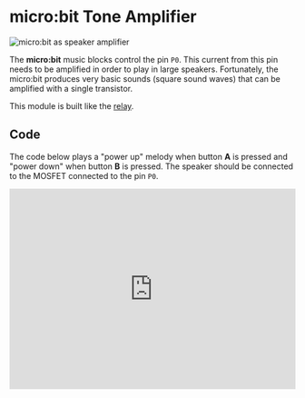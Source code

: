 # micro:bit Tone Amplifier

![micro:bit as speaker amplifier]({{site.baseurl}}/assets/modules/controller/microbit/relay/speakercircuit.jpg)

The **micro:bit** music blocks control the pin ``P0``. This current from this pin needs to be amplified in order to play in large speakers. Fortunately, the micro:bit produces very basic sounds (square sound waves) that can be amplified with a single transistor.

This module is built like the [relay]({{site.baseurl}}/modules/controller/microbit/relay).

## Code

The code below plays a "power up" melody when button **A** is pressed and "power down" when button **B** is pressed. The speaker should be connected
to the MOSFET connected to the pin ``P0``.

<div style="position:relative;height:0;padding-bottom:70%;overflow:hidden;"><iframe style="position:absolute;top:0;left:0;width:100%;height:100%;" src="https://makecode.microbit.org/#pub:_2MAModLFy0tj" frameborder="0" sandbox="allow-popups allow-forms allow-scripts allow-same-origin"></iframe></div>